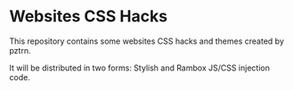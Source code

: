 # Websites CSS Hacks

This repository contains some websites CSS hacks and themes created by pztrn.

It will be distributed in two forms: Stylish and Rambox JS/CSS injection code.
